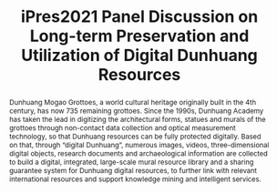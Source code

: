 ---
abstract: 'Dunhuang Mogao Grottoes, a world cultural heritage originally built in
  the 4th century, has now 735 remaining grottoes. Since the 1990s, Dunhuang Academy
  has taken the lead in digitizing the architectural forms, statues and murals of
  the grottoes through non-contact data collection and optical measurement technology,
  so that Dunhuang resources can be fully protected digitally. Based on that, through
  “digital Dunhuang”, numerous images, videos, three-dimensional digital objects,
  research documents and archaeological information are collected to build a digital,
  integrated, large-scale mural resource library and a sharing guarantee system for
  Dunhuang digital resources, to further link with relevant international resources
  and support knowledge mining and intelligent services.

  '
creators:
- Yu, Tianxiu
date: null
document_url: https://services.phaidra.univie.ac.at/api/object/o:1424894/download
grand_parent: iPRES
institutions:
- Dunhuang Academy
keywords:
- digital dunhuang resources
- long-term preservation
- utilization
landing_page_url: https://phaidra.univie.ac.at/o:1424894
language: eng
layout: publication
license: CC BY 4.0 International
notes_url: null
parent: iPRES 2021
presentation_url: null
publication_type: paper
size: 199678
source_name: iPRES
title: iPres2021 Panel Discussion on Long-term Preservation and Utilization of Digital
  Dunhuang Resources
year: 2021
---